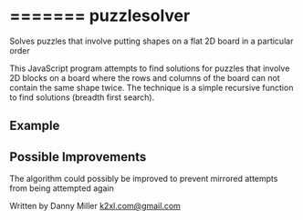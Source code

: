 =======
puzzlesolver
============

Solves puzzles that involve putting shapes on a flat 2D board in a particular order

This JavaScript program attempts to find solutions for puzzles that involve 2D blocks on a board where the rows and columns of the board can not contain the same shape twice. The technique is a simple recursive function to find solutions (breadth first search).

## Example


## Possible Improvements
The algorithm could possibly be improved to prevent mirrored attempts from being attempted again

Written by Danny Miller k2xl.com@gmail.com
